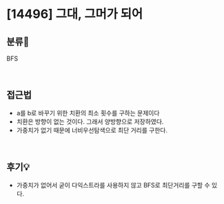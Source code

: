 # [14496] 그대, 그머가 되어
## 분류💁

BFS

</br>

## 접근법

- a를 b로 바꾸기 위한 치환의 최소 횟수를 구하는 문제이다
- 치환은 방향이 없는 것이다. 그래서 양방향으로 저장하였다.
- 가중치가 없기 때문에 너비우선탐색으로 최단 거리를 구한다.


</br>

## 후기💡

- 가중치가 없어서 굳이 다익스트라를 사용하지 않고 BFS로 최단거리를 구할 수 있다.
